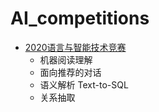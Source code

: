 # AI_competitions

- [2020语言与智能技术竞赛](http://lic2020.cipsc.org.cn/)
  - 机器阅读理解
  - 面向推荐的对话
  - 语义解析 Text-to-SQL
  - 关系抽取

